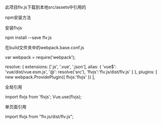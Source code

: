 此项目flv.js下载到本地src/assets中引用的 

 npm安装方法
 
 安装flvjs 
 
npm install --save flv.js

 在build文件夹中的webpack.base.conf.js 

var webpack = require('webpack');

resolve: {
    extensions: ['.js', '.vue', '.json'],
    alias: {
      'vue$': 'vue/dist/vue.esm.js',
      '@': resolve('src'),
      'flvjs':'flv.js/dist/flv.js'
    }
  },
  plugins: [
    new webpack.ProvidePlugin({
      flvjs:'flvjs'
    })
  ],

   全局引用 
   
  import flvjs from 'flvjs';
  Vue.use(flvjs);

 单页面引用 

import flvjs from "flv.js/dist/flv.js";
